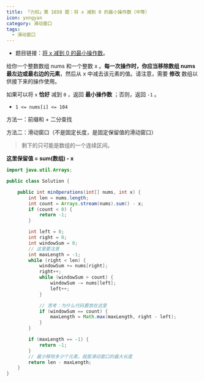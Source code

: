 ```yaml
---
title: 「力扣」第 1658 题：将 x 减到 0 的最小操作数（中等）
icon: yongyan
category: 滑动窗口
tags:
  - 滑动窗口
---
```


+ 题目链接：[将 x 减到 0 的最小操作数](https://leetcode-cn.com/problems/minimum-operations-to-reduce-x-to-zero/)。

给你一个整数数组 nums 和一个整数 x 。**每一次操作时，你应当移除数组 nums 最左边或最右边的元素**，然后从 x 中减去该元素的值。请注意，需要 **修改** 数组以供接下来的操作使用。

如果可以将 `x` **恰好** 减到 `0` ，返回 **最小操作数** ；否则，返回 `-1` 。

- `1 <= nums[i] <= 104`

方法一：前缀和 + 二分查找

方法二：滑动窗口（不是固定长度，是固定保留值的滑动窗口）

> 剩下的只可能是数组的一个连续区间。

**这里保留值 = sum(数组) - x**

```java
import java.util.Arrays;

public class Solution {

    public int minOperations(int[] nums, int x) {
        int len = nums.length;
        int count = Arrays.stream(nums).sum() - x;
        if (count < 0) {
            return -1;
        }

        int left = 0;
        int right = 0;
        int windowSum = 0;
        // 这里要注意
        int maxLength = -1;
        while (right < len) {
            windowSum += nums[right];
            right++;
            while (windowSum > count) {
                windowSum -= nums[left];
                left++;
            }

            // 思考：为什么代码要放在这里
            if (windowSum == count) {
                maxLength = Math.max(maxLength, right - left);
            }
        }

        if (maxLength == -1) {
            return -1;
        }
        // 最少移除多少个元素，就是滑动窗口的最大长度
        return len - maxLength;
    }
}
```

